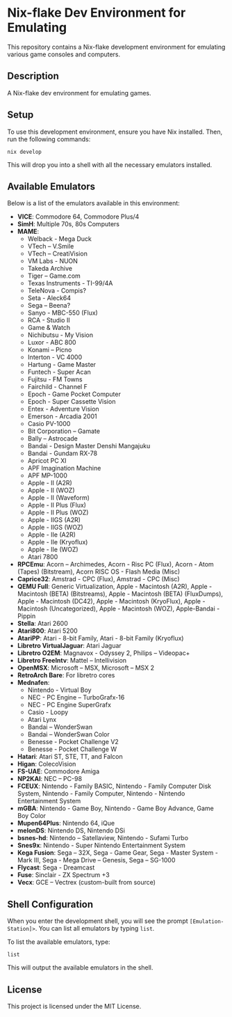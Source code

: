# Nix-flake Dev Environment for Emulating

This repository contains a Nix-flake development environment for emulating various game consoles and computers.

## Description

A Nix-flake dev environment for emulating games.

## Setup

To use this development environment, ensure you have Nix installed. Then, run the following commands:

`nix develop`

This will drop you into a shell with all the necessary emulators installed.

## Available Emulators

Below is a list of the emulators available in this environment:

- **VICE**: Commodore 64, Commodore Plus/4
- **SimH**: Multiple 70s, 80s Computers
- **MAME**: 
  - Welback - Mega Duck
  - VTech – V.Smile
  - VTech – CreatiVision
  - VM Labs - NUON
  - Takeda Archive
  - Tiger – Game.com
  - Texas Instruments - TI-99/4A
  - TeleNova - Compis?
  - Seta - Aleck64
  - Sega – Beena?
  - Sanyo - MBC-550 (Flux)
  - RCA - Studio II
  - Game & Watch
  - Nichibutsu - My Vision
  - Luxor - ABC 800
  - Konami – Picno
  - Interton - VC 4000
  - Hartung - Game Master
  - Funtech - Super Acan
  - Fujitsu - FM Towns
  - Fairchild - Channel F
  - Epoch - Game Pocket Computer
  - Epoch - Super Cassette Vision
  - Entex - Adventure Vision
  - Emerson - Arcadia 2001
  - Casio PV-1000
  - Bit Corporation – Gamate
  - Bally – Astrocade
  - Bandai - Design Master Denshi Mangajuku
  - Bandai - Gundam RX-78
  - Apricot PC XI
  - APF Imagination Machine
  - APF MP-1000
  - Apple - II (A2R)
  - Apple - II (WOZ)
  - Apple - II (Waveform)
  - Apple - II Plus (Flux)
  - Apple - II Plus (WOZ)
  - Apple - IIGS (A2R)
  - Apple - IIGS (WOZ)
  - Apple - IIe (A2R)
  - Apple - IIe (Kryoflux)
  - Apple - IIe (WOZ)
  - Atari 7800
- **RPCEmu**: Acorn – Archimedes, Acorn - Risc PC (Flux), Acorn - Atom (Tapes) (Bitstream), Acorn RISC OS - Flash Media (Misc)
- **Caprice32**: Amstrad - CPC (Flux), Amstrad - CPC (Misc)
- **QEMU Full**: Generic Virtualization, Apple - Macintosh (A2R), Apple - Macintosh (BETA) (Bitstreams), Apple - Macintosh (BETA) (FluxDumps), Apple - Macintosh (DC42), Apple - Macintosh (KryoFlux), Apple - Macintosh (Uncategorized), Apple - Macintosh (WOZ), Apple-Bandai - Pippin
- **Stella**: Atari 2600
- **Atari800**: Atari 5200
- **AtariPP**: Atari - 8-bit Family, Atari - 8-bit Family (Kryoflux)
- **Libretro VirtualJaguar**: Atari Jaguar
- **Libretro O2EM**: Magnavox - Odyssey 2, Philips – Videopac+
- **Libretro FreeIntv**: Mattel – Intellivision
- **OpenMSX**: Microsoft – MSX, Microsoft – MSX 2
- **RetroArch Bare**: For libretro cores
- **Mednafen**: 
  - Nintendo - Virtual Boy
  - NEC - PC Engine – TurboGrafx-16
  - NEC - PC Engine SuperGrafx
  - Casio - Loopy
  - Atari Lynx
  - Bandai – WonderSwan
  - Bandai – WonderSwan Color
  - Benesse - Pocket Challenge V2
  - Benesse - Pocket Challenge W
- **Hatari**: Atari ST, STE, TT, and Falcon
- **Higan**: ColecoVision
- **FS-UAE**: Commodore Amiga
- **NP2KAI**: NEC – PC-98
- **FCEUX**: Nintendo - Family BASIC, Nintendo - Family Computer Disk System, Nintendo - Family Computer, Nintendo - Nintendo Entertainment System
- **mGBA**: Nintendo - Game Boy, Nintendo - Game Boy Advance, Game Boy Color
- **Mupen64Plus**: Nintendo 64, iQue
- **melonDS**: Nintendo DS, Nintendo DSi
- **bsnes-hd**: Nintendo – Satellaview, Nintendo - Sufami Turbo
- **Snes9x**: Nintendo - Super Nintendo Entertainment System
- **Kega Fusion**: Sega – 32X, Sega - Game Gear, Sega - Master System - Mark III, Sega - Mega Drive – Genesis, Sega – SG-1000
- **Flycast**: Sega - Dreamcast
- **Fuse**: Sinclair - ZX Spectrum +3
- **Vecx**: GCE – Vectrex (custom-built from source)

## Shell Configuration

When you enter the development shell, you will see the prompt `[Emulation-Station]>`. You can list all emulators by typing `list`.

To list the available emulators, type:

`list`

This will output the available emulators in the shell.

## License

This project is licensed under the MIT License.


